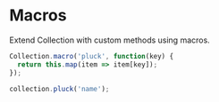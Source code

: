 # Macros

Extend Collection with custom methods using macros.

```typescript
Collection.macro('pluck', function(key) {
  return this.map(item => item[key]);
});

collection.pluck('name');
```

